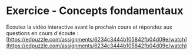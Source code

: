# Exercice - Concepts fondamentaux

Écoutez la vidéo interactive avant le prochain cours et répondez aux questions en cours d'écoute :
[https://edpuzzle.com/assignments/6234c3444b105842fb04d09e/watch](https://edpuzzle.com/assignments/6234c3444b105842fb04d09e/watch)
